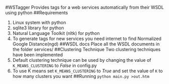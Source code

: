 #WSTagger
Provides tags for a web services automatically from their WSDL using python
##Requirements
1. Linux system with python
2. sqlite3 library for python
3. Natural Language Toolkit (nltk) for python
4. To generate tags for new services you need internet to find Normalized Google Distance(ngd)
##WSDL docs
Place all the WSDL documents in the folder services/
##Clustering Technique
Two clustering techniques have been implemented
1. Default clustering technique can be used by changing the value of <code>K_MEANS_CLUSTERING</code> to <i>False</i> in config.py
2. To use K means set  <code>K_MEANS_CLUSTERING</code> to <i>True</i> and set the value of <code>K</code> to how many clusters you want
##Running
<code>python main.py \>out.htm</code>
